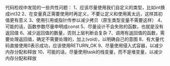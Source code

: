代码检视中发现的一些共性问题：
    1、应该尽量使用我们自定义的类型，比如int换成int32
    2、在变量真正需要使用时再定义，不要让定义和使用离太远，这样其初值更有意义
    3、使用引用或指针传参以减少拷贝（原生类型变量不需要这样）
    4、可能的话，函数参数尽量申明成const
    5、尽量设计不会失败的函数，也就是没有返回值
    6、减少返回值的数量，否则上层判断会复杂
    7、调用有返回值的函数，需要处理返回值，确定不需要处理的，加上(void)，以明确自己的意图
    8、有大量代码直接使用0表示成功，应该使用RETURN_OK 
    9、尽量使用侵入式容器，以减少内存分配和释放
    10、可能的话，尽量使用task的栈变量，而不是堆变量，以减少内存分配和释放 
